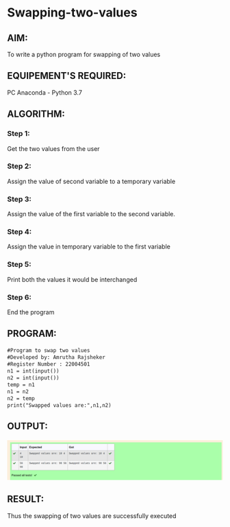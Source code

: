 # Swapping-two-values
## AIM:
To write a python program for swapping of two values
## EQUIPEMENT'S REQUIRED: 
PC
Anaconda - Python 3.7
## ALGORITHM: 
### Step 1:
Get the two values from the user
### Step 2: 
Assign the value of second variable to a temporary variable 
### Step 3: 
Assign the value of the first variable to the second variable.
### Step 4:  
Assign the value in temporary variable to the first variable
### Step 5: 
Print both the values it would be interchanged
### Step 6: 
End the program
## PROGRAM:
```
#Program to swap two values
#Developed by: Amrutha Rajsheker
#Register Number : 22004501
n1 = int(input())
n2 = int(input())
temp = n1
n1 = n2
n2 = temp
print("Swapped values are:",n1,n2)
```

## OUTPUT:
!["OUTPUT"](/SWAPPINGIMG.png)


## RESULT:
Thus the swapping of two values are successfully executed



